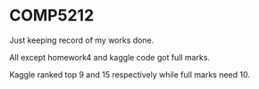 # COMP5212
Just keeping record of my works done. 

All except homework4 and kaggle code got full marks.

Kaggle ranked top 9 and 15 respectively while full marks need 10.
